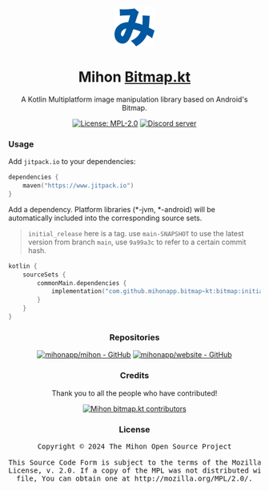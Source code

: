 <div align="center">

<a href="https://mihon.app">
    <img src="./.github/assets/logo.png" alt="Mihon logo" title="Mihon logo" width="80"/>
</a>

# Mihon [Bitmap.kt](#)

A Kotlin Multiplatform image manipulation library based on Android's Bitmap.

[![License: MPL-2.0](https://img.shields.io/github/license/mihonapp/bitmap.kt?labelColor=27303D&color=0877d2)](/LICENSE)
[![Discord server](https://img.shields.io/discord/1195734228319617024.svg?label=&labelColor=6A7EC2&color=7389D8&logo=discord&logoColor=FFFFFF)](https://discord.gg/mihon)

<div align="left">

### Usage
Add `jitpack.io` to your dependencies:
```build.gradle.kts
dependencies {
    maven("https://www.jitpack.io")
}
```

Add a dependency. Platform libraries (*-jvm, *-android) will be automatically included into the corresponding source sets.
> `initial_release` here is a tag. use `main-SNAPSHOT` to use the latest version from branch `main`, use `9a99a3c` to refer to a certain commit hash.
```build.gradle.kts
kotlin {
    sourceSets {
        commonMain.dependencies {
            implementation("com.github.mihonapp.bitmap~kt:bitmap:initial_release")
        }
    }
}
```
</div>

### Repositories

[![mihonapp/mihon - GitHub](https://github-readme-stats.vercel.app/api/pin/?username=mihonapp&repo=mihon&bg_color=161B22&text_color=c9d1d9&title_color=0877d2&icon_color=0877d2&border_radius=8&hide_border=true)](https://github.com/mihonapp/mihon/)
[![mihonapp/website - GitHub](https://github-readme-stats.vercel.app/api/pin/?username=mihonapp&repo=website&bg_color=161B22&text_color=c9d1d9&title_color=0877d2&icon_color=0877d2&border_radius=8&hide_border=true)](https://github.com/mihonapp/website/)

### Credits

Thank you to all the people who have contributed!

<a href="https://github.com/mihonapp/bitmap.kt/graphs/contributors">
    <img src="https://contrib.rocks/image?repo=mihonapp/bitmap.kt" alt="Mihon bitmap.kt contributors" title="Mihon bitmap.kt contributors"/>
</a>

### License

<pre>
Copyright © 2024 The Mihon Open Source Project

This Source Code Form is subject to the terms of the Mozilla Public
License, v. 2.0. If a copy of the MPL was not distributed with this
file, You can obtain one at http://mozilla.org/MPL/2.0/.
</pre>

</div>
